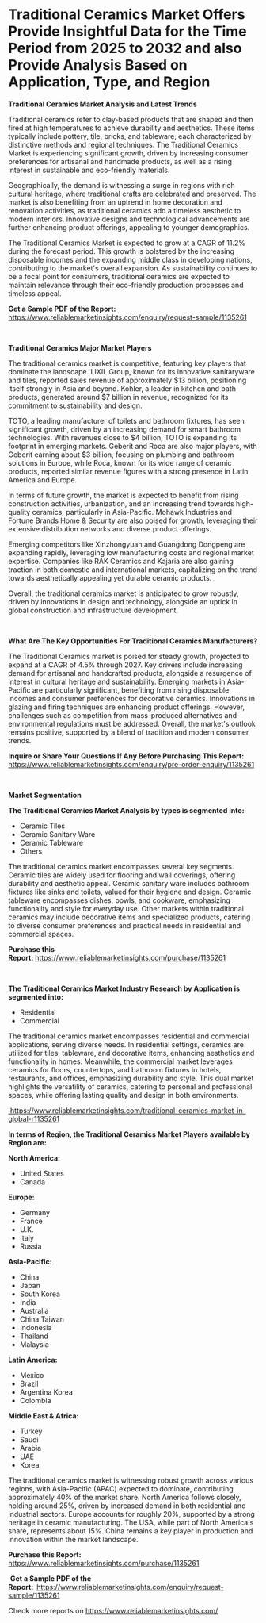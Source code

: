 <p><h1>Traditional Ceramics Market Offers Provide Insightful Data for the Time Period from 2025 to 2032 and also Provide Analysis Based on Application, Type, and Region</h1></p><p><strong>Traditional Ceramics Market Analysis and Latest Trends</strong></p>
<p><p>Traditional ceramics refer to clay-based products that are shaped and then fired at high temperatures to achieve durability and aesthetics. These items typically include pottery, tile, bricks, and tableware, each characterized by distinctive methods and regional techniques. The Traditional Ceramics Market is experiencing significant growth, driven by increasing consumer preferences for artisanal and handmade products, as well as a rising interest in sustainable and eco-friendly materials. </p><p>Geographically, the demand is witnessing a surge in regions with rich cultural heritage, where traditional crafts are celebrated and preserved. The market is also benefiting from an uptrend in home decoration and renovation activities, as traditional ceramics add a timeless aesthetic to modern interiors. Innovative designs and technological advancements are further enhancing product offerings, appealing to younger demographics. </p><p>The Traditional Ceramics Market is expected to grow at a CAGR of 11.2% during the forecast period. This growth is bolstered by the increasing disposable incomes and the expanding middle class in developing nations, contributing to the market's overall expansion. As sustainability continues to be a focal point for consumers, traditional ceramics are expected to maintain relevance through their eco-friendly production processes and timeless appeal.</p></p>
<p><strong>Get a Sample PDF of the Report:&nbsp;</strong> <a href="https://www.reliablemarketinsights.com/enquiry/request-sample/1135261?utm_campaign=3293&utm_medium=2&utm_source=Github&utm_content=ia&utm_term=01042025&utm_id=traditional-ceramics">https://www.reliablemarketinsights.com/enquiry/request-sample/1135261</a></p>
<p>&nbsp;</p>
<p><strong>Traditional Ceramics Major Market Players</strong></p>
<p><p>The traditional ceramics market is competitive, featuring key players that dominate the landscape. LIXIL Group, known for its innovative sanitaryware and tiles, reported sales revenue of approximately $13 billion, positioning itself strongly in Asia and beyond. Kohler, a leader in kitchen and bath products, generated around $7 billion in revenue, recognized for its commitment to sustainability and design. </p><p>TOTO, a leading manufacturer of toilets and bathroom fixtures, has seen significant growth, driven by an increasing demand for smart bathroom technologies. With revenues close to $4 billion, TOTO is expanding its footprint in emerging markets. Geberit and Roca are also major players, with Geberit earning about $3 billion, focusing on plumbing and bathroom solutions in Europe, while Roca, known for its wide range of ceramic products, reported similar revenue figures with a strong presence in Latin America and Europe.</p><p>In terms of future growth, the market is expected to benefit from rising construction activities, urbanization, and an increasing trend towards high-quality ceramics, particularly in Asia-Pacific. Mohawk Industries and Fortune Brands Home & Security are also poised for growth, leveraging their extensive distribution networks and diverse product offerings.</p><p>Emerging competitors like Xinzhongyuan and Guangdong Dongpeng are expanding rapidly, leveraging low manufacturing costs and regional market expertise. Companies like RAK Ceramics and Kajaria are also gaining traction in both domestic and international markets, capitalizing on the trend towards aesthetically appealing yet durable ceramic products.</p><p>Overall, the traditional ceramics market is anticipated to grow robustly, driven by innovations in design and technology, alongside an uptick in global construction and infrastructure development.</p></p>
<p>&nbsp;</p>
<p><strong>What Are The Key Opportunities For Traditional Ceramics Manufacturers?</strong></p>
<p><p>The Traditional Ceramics market is poised for steady growth, projected to expand at a CAGR of 4.5% through 2027. Key drivers include increasing demand for artisanal and handcrafted products, alongside a resurgence of interest in cultural heritage and sustainability. Emerging markets in Asia-Pacific are particularly significant, benefiting from rising disposable incomes and consumer preferences for decorative ceramics. Innovations in glazing and firing techniques are enhancing product offerings. However, challenges such as competition from mass-produced alternatives and environmental regulations must be addressed. Overall, the market's outlook remains positive, supported by a blend of tradition and modern consumer trends.</p></p>
<p><strong>Inquire or Share Your Questions If Any Before Purchasing This Report:</strong> <a href="https://www.reliablemarketinsights.com/enquiry/pre-order-enquiry/1135261?utm_campaign=3293&utm_medium=2&utm_source=Github&utm_content=ia&utm_term=01042025&utm_id=traditional-ceramics">https://www.reliablemarketinsights.com/enquiry/pre-order-enquiry/1135261</a></p>
<p>&nbsp;</p>
<p><strong>Market Segmentation</strong></p>
<p><strong>The Traditional Ceramics Market Analysis by types is segmented into:</strong></p>
<p><ul><li>Ceramic Tiles</li><li>Ceramic Sanitary Ware</li><li>Ceramic Tableware</li><li>Others</li></ul></p>
<p><p>The traditional ceramics market encompasses several key segments. Ceramic tiles are widely used for flooring and wall coverings, offering durability and aesthetic appeal. Ceramic sanitary ware includes bathroom fixtures like sinks and toilets, valued for their hygiene and design. Ceramic tableware encompasses dishes, bowls, and cookware, emphasizing functionality and style for everyday use. Other markets within traditional ceramics may include decorative items and specialized products, catering to diverse consumer preferences and practical needs in residential and commercial spaces.</p></p>
<p><strong>Purchase this Report:&nbsp;</strong><a href="https://www.reliablemarketinsights.com/purchase/1135261?utm_campaign=3293&utm_medium=2&utm_source=Github&utm_content=ia&utm_term=01042025&utm_id=traditional-ceramics">https://www.reliablemarketinsights.com/purchase/1135261</a></p>
<p>&nbsp;</p>
<p><strong>The Traditional Ceramics Market Industry Research by Application is segmented into:</strong></p>
<p><ul><li>Residential</li><li>Commercial</li></ul></p>
<p><p>The traditional ceramics market encompasses residential and commercial applications, serving diverse needs. In residential settings, ceramics are utilized for tiles, tableware, and decorative items, enhancing aesthetics and functionality in homes. Meanwhile, the commercial market leverages ceramics for floors, countertops, and bathroom fixtures in hotels, restaurants, and offices, emphasizing durability and style. This dual market highlights the versatility of ceramics, catering to personal and professional spaces, while offering lasting quality and design in both environments.</p></p>
<p><a href="https://www.reliablemarketinsights.com/traditional-ceramics-market-in-global-r1135261?utm_campaign=3293&utm_medium=2&utm_source=Github&utm_content=ia&utm_term=01042025&utm_id=traditional-ceramics">&nbsp;https://www.reliablemarketinsights.com/traditional-ceramics-market-in-global-r1135261</a></p>
<p><strong>In terms of Region, the Traditional Ceramics Market Players available by Region are:</strong></p>
<p>
    <p> <strong> North America: </strong>
        <ul>
            <li>United States</li>
            <li>Canada</li>
        </ul>
        </p> 
    <p> <strong> Europe: </strong>
        <ul>
            <li>Germany</li>
            <li>France</li>
            <li>U.K.</li>
            <li>Italy</li>
            <li>Russia</li>
        </ul>
        </p> 
    <p> <strong> Asia-Pacific: </strong>
        <ul>
            <li>China</li>
            <li>Japan</li>
            <li>South Korea</li>
            <li>India</li>
            <li>Australia</li>
            <li>China Taiwan</li>
            <li>Indonesia</li>
            <li>Thailand</li>
            <li>Malaysia</li>
        </ul>
        </p> 
    <p> <strong> Latin America: </strong>
        <ul>
            <li>Mexico</li>
            <li>Brazil</li>
            <li>Argentina Korea</li>
            <li>Colombia</li>
        </ul>
        </p> 
    <p> <strong> Middle East & Africa: </strong>
        <ul>
            <li>Turkey</li>
            <li>Saudi</li>
            <li>Arabia</li>
            <li>UAE</li>
            <li>Korea</li>
        </ul>
    </p>
    </p>
<p><p>The traditional ceramics market is witnessing robust growth across various regions, with Asia-Pacific (APAC) expected to dominate, contributing approximately 40% of the market share. North America follows closely, holding around 25%, driven by increased demand in both residential and industrial sectors. Europe accounts for roughly 20%, supported by a strong heritage in ceramic manufacturing. The USA, while part of North America's share, represents about 15%. China remains a key player in production and innovation within the market landscape.</p></p>
<p><strong>Purchase this Report: </strong><a href="https://www.reliablemarketinsights.com/purchase/1135261?utm_campaign=3293&utm_medium=2&utm_source=Github&utm_content=ia&utm_term=01042025&utm_id=traditional-ceramics">https://www.reliablemarketinsights.com/purchase/1135261</a></p>
<p>&nbsp;<strong>Get a Sample PDF of the Report:&nbsp;&nbsp;</strong><a href="https://www.reliablemarketinsights.com/enquiry/request-sample/1135261?utm_campaign=3293&utm_medium=2&utm_source=Github&utm_content=ia&utm_term=01042025&utm_id=traditional-ceramics">https://www.reliablemarketinsights.com/enquiry/request-sample/1135261</a></p>
<p><strong></strong></p>
<p>Check more reports on <a href="https://www.reliablemarketinsights.com/?utm_campaign=3293&utm_medium=2&utm_source=Github&utm_content=ia&utm_term=01042025&utm_id=traditional-ceramics">https://www.reliablemarketinsights.com/</a></p>